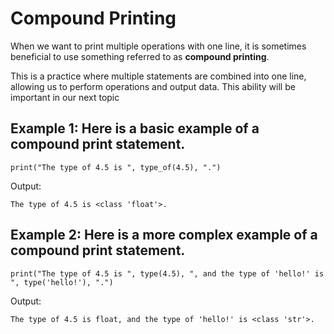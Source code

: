 # Compound Printing
When we want to print multiple operations with one line, it is sometimes beneficial to use something referred to as **compound printing**. 

This is a practice where multiple statements are combined into one line, allowing us to perform operations and output data. This ability will be important in our next topic
    
    
## Example 1: Here is a basic example of a compound print statement.

```
print("The type of 4.5 is ", type_of(4.5), ".")
```

Output:

```
The type of 4.5 is <class 'float'>.
```

## Example 2: Here is a more complex example of a compound print statement.

```
print("The type of 4.5 is ", type(4.5), ", and the type of 'hello!' is ", type('hello!'), ".")
```

Output:

```
The type of 4.5 is float, and the type of 'hello!' is <class 'str'>.
```
